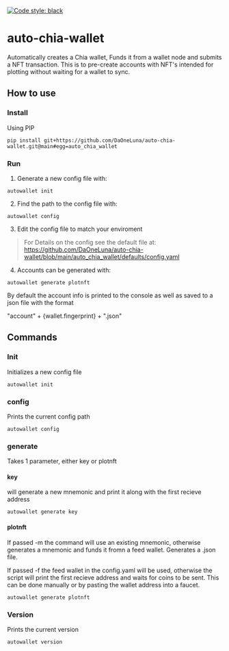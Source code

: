 [![Code style: black](https://img.shields.io/badge/code%20style-black-000000.svg)](https://github.com/psf/black)
# auto-chia-wallet

Automatically creates a Chia wallet, Funds it from a wallet node and submits a NFT transaction. This is to pre-create accounts with NFT's intended for plotting without waiting for a wallet to sync.

## How to use

### Install 
Using PIP
```
pip install git+https://github.com/DaOneLuna/auto-chia-wallet.git@main#egg=auto_chia_wallet
```

### Run

1. Generate a new config file with:
```
autowallet init
```
2. Find the path to the config file with:
```
autowallet config
```
3. Edit the config file to match your enviroment
> For Details on the config see the default file at: https://github.com/DaOneLuna/auto-chia-wallet/blob/main/auto_chia_wallet/defaults/config.yaml

4. Accounts can be generated with:
```
autowallet generate plotnft
```

By default the account info is printed to the console as well as saved to a json file with the format 

"account" + {wallet.fingerprint} + ".json"


## Commands

### Init
Initializes a new config file
```
autowallet init
```

### config 
Prints the current config path
```
autowallet config
```

### generate 
Takes 1 parameter, either key or plotnft

#### key
will generate a new mnemonic and print it along with the first recieve address
```
autowallet generate key
```

#### plotnft
If passed -m the command will use an existing mnemonic, otherwise generates a mnemonic and funds it fromn a feed wallet. Generates a .json file.

If passed -f the feed wallet in the config.yaml will be used, otherwise the script will print the first recieve address and waits for coins to be sent. This can be done manually or by pasting the wallet address into a faucet.
```
autowallet generate plotnft
```

### Version 
Prints the current version
```
autowallet version
```
